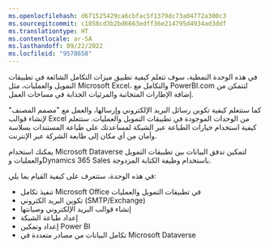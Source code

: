 ```yaml
---
ms.openlocfilehash: d671525429ca6cbfac5f1379dc73a04772a300c3
ms.sourcegitcommit: c1858cd3b2bd6663edff36e214795d4934ad3ddf
ms.translationtype: HT
ms.contentlocale: ar-SA
ms.lasthandoff: 09/22/2022
ms.locfileid: "9578658"
---
```

في هذه الوحدة النمطية، سوف تتعلم كيفية تطبيق ميزات التكامل الشائعة في تطبيقات التمويل والعمليات، مثل Microsoft Excel، والتكامل مع PowerBI.com لتتمكن من إضافة الإطارات المتجانبة والمرئيات الجذابة في مساحات العمل.

كما ستتعلم كيفية تكوين رسائل البريد الإلكتروني وإرسالها، والعمل مع "مصمم المصنف" لإنشاء قوالب Excel من الوحدات الموجودة في تطبيقات التمويل والعمليات. ستتعلم كيفية استخدام خيارات الطباعة عبر الشبكة لمساعدتك على طباعة المستندات بسلاسة وأمان من أي مكان إلى طابعة الشركة عبر الإنترنت.

يمكنك استخدام Microsoft Dataverse لتمكين تدفق البيانات بين تطبيقات التمويل والعمليات وDynamics 365 Sales باستخدام وظيفة الكتابة المزدوجة. 

في هذه الوحدة، ستتعرف على كيفية القيام بما يلي:

- تنفيذ تكامل Microsoft Office في تطبيقات التمويل والعمليات
- تكوين البريد الكتروني (SMTP/Exchange)
- إنشاء قوالب البريد الإلكتروني وصيانتها
- إعداد طباعة الشبكة
- إعداد وتمكين Power BI
- تكامل البيانات من مصادر متعددة في Microsoft Dataverse
